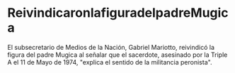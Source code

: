 # ReivindicaronlafiguradelpadreMugica
El subsecretario de Medios de la Nación, Gabriel Mariotto, reivindicó la figura del padre Mugica al señalar que el sacerdote, asesinado por la Triple A el 11 de Mayo de 1974, "explica el sentido de la militancia peronista". 
